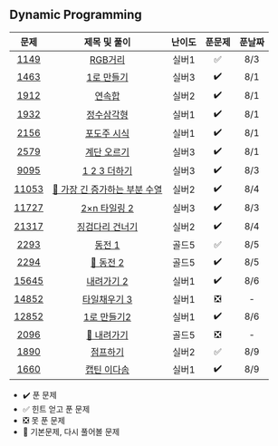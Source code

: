 ## Dynamic Programming


| 문제 |  제목 및 풀이 | 난이도 | 푼문제 | 푼날짜 |    
| :-----: | :-----: | :-----: | :-----: | :-----: | 
| [1149](https://www.acmicpc.net/problem/1149) | [RGB거리](https://github.com/whdbfla6/algorithm_study/blob/main/DP/1149.py) | 실버1 | ✅ |  8/3  |
| [1463](https://www.acmicpc.net/problem/1463) | [1로 만들기](https://github.com/whdbfla6/algorithm_study/blob/main/DP/1463.py) | 실버3 |  ✔️ |   8/1  |
| [1912](https://www.acmicpc.net/problem/1912) | [연속합](https://github.com/whdbfla6/algorithm_study/blob/main/DP/1912.py) | 실버2 | ✔️ |   8/1  |
| [1932](https://www.acmicpc.net/problem/1932) | [정수삼각형]() | 실버1 | ✔️ |   8/1  |
| [2156](https://www.acmicpc.net/problem/2156) | [포도주 시식](https://github.com/whdbfla6/algorithm_study/blob/main/DP/2156.py) | 실버1 | ✔️ |   8/1  |
| [2579](https://www.acmicpc.net/problem/2579) | [계단 오르기](https://github.com/whdbfla6/algorithm_study/blob/main/DP/2579.py) | 실버3 | ✔️ |   8/1  |
| [9095](https://www.acmicpc.net/problem/9095) | [1 2 3 더하기](https://github.com/whdbfla6/algorithm_study/blob/main/DP/9095.py) | 실버3 | ✔️ |   8/3  |
| [11053](https://www.acmicpc.net/problem/11053) | [🌟 가장 긴 증가하는 부분 수열](https://github.com/whdbfla6/algorithm_study/blob/main/DP/11053.py) | 실버2 | ✔️ |  8/4  |
| [11727](https://www.acmicpc.net/problem/11727) | [2×n 타일링 2](https://github.com/whdbfla6/algorithm_study/blob/main/DP/11727.py) | 실버3 | ✔️ |  8/3  |
| [21317](https://www.acmicpc.net/problem/21317) | [징검다리 건너기](https://github.com/whdbfla6/algorithm_study/blob/main/DP/21317.py) | 실버2 | ✔️ |  8/4  |
| [2293](https://www.acmicpc.net/problem/2293) | [동전 1](https://github.com/whdbfla6/algorithm_study/blob/main/DP/2293.py)  | 골드5 | ✅  |  8/5  |
| [2294](https://www.acmicpc.net/problem/2294) | [🌟 동전 2](https://github.com/whdbfla6/algorithm_study/blob/main/DP/2294.py) | 골드5 | ✔️ |  8/5  |
| [15645](https://www.acmicpc.net/problem/15645) | [내려가기 2](https://github.com/whdbfla6/algorithm_study/blob/main/DP/15645.py) | 실버1 | ✔️ |  8/6  |
| [14852](https://www.acmicpc.net/problem/14852) | [타일채우기 3](https://github.com/whdbfla6/algorithm_study/blob/main/DP/14852.py) | 실버1 | ❎ |  -  |
| [12852](https://www.acmicpc.net/problem/12852) | [1로 만들기2](https://github.com/whdbfla6/algorithm_study/blob/main/DP/12852.py) | 실버1 | ✔️ |  8/6  |
| [2096](https://www.acmicpc.net/problem/2096) | [🌟 내려가기](https://github.com/whdbfla6/algorithm_study/blob/main/DP/2096.py) | 골드5 | ❎ |  -  |
| [1890](https://www.acmicpc.net/problem/1890) | [점프하기](https://github.com/whdbfla6/algorithm_study/blob/main/DP/1890.py) | 실버2 | ✅ |  8/9  |
| [1660](https://www.acmicpc.net/problem/1660) | [캡틴 이다솜](https://github.com/whdbfla6/algorithm_study/blob/main/DP/1660.py) | 실버1 | ✔️ |  8/9  |

- ✔️ 푼 문제 
- ✅ 힌트 얻고 푼 문제 
- ❎ 못 푼 문제 
- 🌟 기본문제, 다시 풀어볼 문제